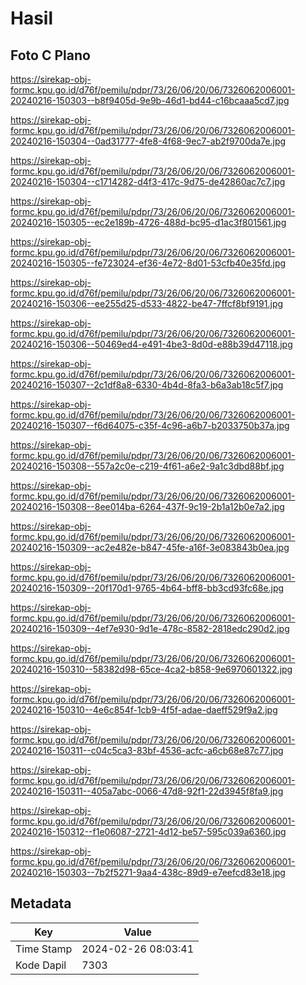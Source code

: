 # Hasil

## Foto C Plano

https://sirekap-obj-formc.kpu.go.id/d76f/pemilu/pdpr/73/26/06/20/06/7326062006001-20240216-150303--b8f9405d-9e9b-46d1-bd44-c16bcaaa5cd7.jpg

https://sirekap-obj-formc.kpu.go.id/d76f/pemilu/pdpr/73/26/06/20/06/7326062006001-20240216-150304--0ad31777-4fe8-4f68-9ec7-ab2f9700da7e.jpg

https://sirekap-obj-formc.kpu.go.id/d76f/pemilu/pdpr/73/26/06/20/06/7326062006001-20240216-150304--c1714282-d4f3-417c-9d75-de42860ac7c7.jpg

https://sirekap-obj-formc.kpu.go.id/d76f/pemilu/pdpr/73/26/06/20/06/7326062006001-20240216-150305--ec2e189b-4726-488d-bc95-d1ac3f801561.jpg

https://sirekap-obj-formc.kpu.go.id/d76f/pemilu/pdpr/73/26/06/20/06/7326062006001-20240216-150305--fe723024-ef36-4e72-8d01-53cfb40e35fd.jpg

https://sirekap-obj-formc.kpu.go.id/d76f/pemilu/pdpr/73/26/06/20/06/7326062006001-20240216-150306--ee255d25-d533-4822-be47-7ffcf8bf9191.jpg

https://sirekap-obj-formc.kpu.go.id/d76f/pemilu/pdpr/73/26/06/20/06/7326062006001-20240216-150306--50469ed4-e491-4be3-8d0d-e88b39d47118.jpg

https://sirekap-obj-formc.kpu.go.id/d76f/pemilu/pdpr/73/26/06/20/06/7326062006001-20240216-150307--2c1df8a8-6330-4b4d-8fa3-b6a3ab18c5f7.jpg

https://sirekap-obj-formc.kpu.go.id/d76f/pemilu/pdpr/73/26/06/20/06/7326062006001-20240216-150307--f6d64075-c35f-4c96-a6b7-b2033750b37a.jpg

https://sirekap-obj-formc.kpu.go.id/d76f/pemilu/pdpr/73/26/06/20/06/7326062006001-20240216-150308--557a2c0e-c219-4f61-a6e2-9a1c3dbd88bf.jpg

https://sirekap-obj-formc.kpu.go.id/d76f/pemilu/pdpr/73/26/06/20/06/7326062006001-20240216-150308--8ee014ba-6264-437f-9c19-2b1a12b0e7a2.jpg

https://sirekap-obj-formc.kpu.go.id/d76f/pemilu/pdpr/73/26/06/20/06/7326062006001-20240216-150309--ac2e482e-b847-45fe-a16f-3e083843b0ea.jpg

https://sirekap-obj-formc.kpu.go.id/d76f/pemilu/pdpr/73/26/06/20/06/7326062006001-20240216-150309--20f170d1-9765-4b64-bff8-bb3cd93fc68e.jpg

https://sirekap-obj-formc.kpu.go.id/d76f/pemilu/pdpr/73/26/06/20/06/7326062006001-20240216-150309--4ef7e930-9d1e-478c-8582-2818edc290d2.jpg

https://sirekap-obj-formc.kpu.go.id/d76f/pemilu/pdpr/73/26/06/20/06/7326062006001-20240216-150310--58382d98-65ce-4ca2-b858-9e6970601322.jpg

https://sirekap-obj-formc.kpu.go.id/d76f/pemilu/pdpr/73/26/06/20/06/7326062006001-20240216-150310--4e6c854f-1cb9-4f5f-adae-daeff529f9a2.jpg

https://sirekap-obj-formc.kpu.go.id/d76f/pemilu/pdpr/73/26/06/20/06/7326062006001-20240216-150311--c04c5ca3-83bf-4536-acfc-a6cb68e87c77.jpg

https://sirekap-obj-formc.kpu.go.id/d76f/pemilu/pdpr/73/26/06/20/06/7326062006001-20240216-150311--405a7abc-0066-47d8-92f1-22d3945f8fa9.jpg

https://sirekap-obj-formc.kpu.go.id/d76f/pemilu/pdpr/73/26/06/20/06/7326062006001-20240216-150312--f1e06087-2721-4d12-be57-595c039a6360.jpg

https://sirekap-obj-formc.kpu.go.id/d76f/pemilu/pdpr/73/26/06/20/06/7326062006001-20240216-150303--7b2f5271-9aa4-438c-89d9-e7eefcd83e18.jpg


## Metadata

| Key        | Value               |
| ---------- | ------------------- |
| Time Stamp | 2024-02-26 08:03:41 |
| Kode Dapil | 7303                |



